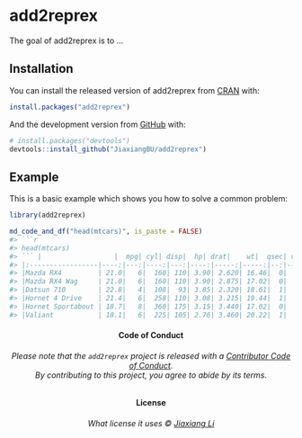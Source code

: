 
<!-- README.md is generated from README.Rmd. Please edit that file -->

# add2reprex

<!-- badges: start -->

<!-- badges: end -->

The goal of add2reprex is to …

## Installation

You can install the released version of add2reprex from
[CRAN](https://CRAN.R-project.org) with:

``` r
install.packages("add2reprex")
```

And the development version from [GitHub](https://github.com/) with:

``` r
# install.packages("devtools")
devtools::install_github("JiaxiangBU/add2reprex")
```

## Example

This is a basic example which shows you how to solve a common problem:

``` r
library(add2reprex)
```

```` r
md_code_and_df("head(mtcars)", is_paste = FALSE)
#> ```r
#> head(mtcars)
#> ``` |                  |  mpg| cyl| disp|  hp| drat|    wt|  qsec| vs| am| gear| carb|
#> |:-----------------|----:|---:|----:|---:|----:|-----:|-----:|--:|--:|----:|----:|
#> |Mazda RX4         | 21.0|   6|  160| 110| 3.90| 2.620| 16.46|  0|  1|    4|    4|
#> |Mazda RX4 Wag     | 21.0|   6|  160| 110| 3.90| 2.875| 17.02|  0|  1|    4|    4|
#> |Datsun 710        | 22.8|   4|  108|  93| 3.85| 2.320| 18.61|  1|  1|    4|    1|
#> |Hornet 4 Drive    | 21.4|   6|  258| 110| 3.08| 3.215| 19.44|  1|  0|    3|    1|
#> |Hornet Sportabout | 18.7|   8|  360| 175| 3.15| 3.440| 17.02|  0|  0|    3|    2|
#> |Valiant           | 18.1|   6|  225| 105| 2.76| 3.460| 20.22|  1|  0|    3|    1|
````

<h4 align="center">

**Code of Conduct**

</h4>

<h6 align="center">

Please note that the `add2reprex` project is released with a
[Contributor Code of
Conduct](https://github.com/JiaxiangBU/add2reprex/blob/master/CODE_OF_CONDUCT.md).<br>By
contributing to this project, you agree to abide by its terms.

</h6>

<h4 align="center">

**License**

</h4>

<h6 align="center">

What license it uses © [Jiaxiang
Li](https://github.com/JiaxiangBU/add2reprex/blob/master/LICENSE.md)

</h6>
